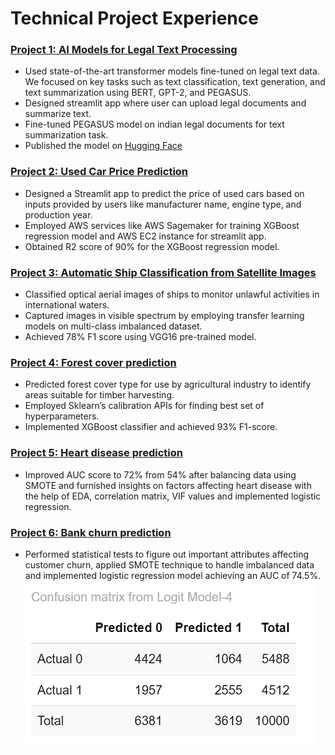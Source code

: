 # Technical Project Experience

### **[Project 1: AI Models for Legal Text Processing](https://github.com/akhil97/Final-Project-Group3)**
 - Used state-of-the-art transformer models fine-tuned on legal text data. We focused on key tasks such as text classification, text generation, and text summarization using BERT, GPT-2, and PEGASUS. 
 - Designed streamlit app where user can upload legal documents and summarize text.
 - Fine-tuned PEGASUS model on indian legal documents for text summarization task.
 - Published the model on [Hugging Face](https://huggingface.co/akhilm97/pegasus_indian_legal)

### **[Project 2: Used Car Price Prediction](https://github.com/akhil97/Cloud-Computing-Project)**
 - Designed a Streamlit app to predict the price of used cars based on inputs provided by users like manufacturer name, engine type, and production year.
 - Employed AWS services like AWS Sagemaker for training XGBoost regression model and AWS EC2 instance for streamlit app.
 - Obtained R2 score of 90% for the XGBoost regression model.  

### **[Project 3: Automatic Ship Classification from Satellite Images](https://github.com/akhil97/Final-Project-Group2)**
 - Classified optical aerial images of ships to monitor unlawful activities in international waters.  
 - Captured images in visible spectrum by employing transfer learning models on multi-class imbalanced dataset.
 - Achieved 78% F1 score using VGG16 pre-trained model.

### **[Project 4: Forest cover prediction](https://github.com/akhil97/Final-Project-Group7)**
 - Predicted forest cover type for use by agricultural industry to identify areas suitable for timber harvesting.
 - Employed Sklearn’s calibration APIs for finding best set of hyperparameters. 
 - Implemented XGBoost classifier and achieved 93% F1-score.
 

### **[Project 5: Heart disease prediction](https://github.com/akhil97/Data_Mining_project-T4-DATS6103)**
- Improved AUC score to 72% from 54% after balancing data using SMOTE and furnished insights on factors affecting heart disease with the help of EDA, correlation matrix, VIF values and implemented logistic regression.

### **[Project 6: Bank churn prediction](https://github.com/akhil97/Data_Science_project-T4-DATS6101)**
- Performed statistical tests to figure out important attributes affecting customer churn, applied SMOTE technique to handle imbalanced data and implemented logistic regression model achieving an AUC of 74.5%.
  ![](/images/confusion_matrix.png)



